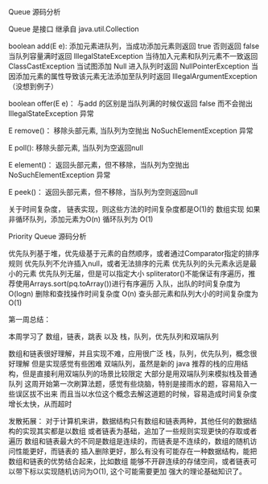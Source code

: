Queue 源码分析

Queue 是接口 继承自 java.util.Collection

boolean add(E e):
添加元素进队列，当成功添加元素则返回 true 否则返回 false
当队列容量满时返回 IllegalStateException
当待加入元素和队列元素不一致返回 ClassCastException
当试图添加 Null 进入队列时返回 NullPointerException
当因添加元素的属性导致该元素无法添加至队列时返回 IllegalArgumentException  （没想到例子）

boolean offer(E e)：
与add 的区别是当队列满的时候仅返回 false 而不会抛出 IllegalStateException 异常

E remove()：
移除头部元素, 当队列为空抛出 NoSuchElementException 异常

E poll():
移除头部元素, 当队列为空返回null

E element()：
返回头部元素，但不移除，当队列为空抛出 NoSuchElementException 异常

E peek()：
返回头部元素，但不移除，当队列为空则返回null

关于时间复杂度，
链表实现，则这些方法的时间复杂度都是O(1)的
数组实现  如果非循环队列，添加元素为O(n) 循环队列为 O(1)

Priority Queue 源码分析

优先队列基于堆，优先级基于元素的自然顺序，或者通过Comparator指定的排序规则
优先队列不允许插入null，或者无法排序的元素
优先队列的头元素永远是最小的元素
优先队列无届，但是可以指定大小
spliterator()不能保证有序遍历，推荐使用Arrays.sort(pq.toArray())进行有序遍历
入队，出队的时间复杂度为 O(logn) 删除和查找操作时间复杂度 O(n) 查头部元素和队列大小的时间复杂度为 O(1)


第一周总结：

本周学习了 数组，链表，跳表 以及 栈，队列，优先队列和双端队列

数组和链表很好理解，并且实现不难，应用很广泛
栈，队列，优先队列，概念很好理解 但是实现感觉有些困难
双端队列，虽然是新的 java 推荐的栈的应用结构，但是直接利用双端队列的场景比较限定
大部分是用双端队列来模拟栈及普通队列
这周开始第一次刷算法题，感觉有些烧脑，特别是接雨水的题，容易陷入一些误区拔不出来
而且当以水位这个概念去解这道题的时候，容易造成时间复杂度增长太快，从而超时

发散拓展：
对于计算机来讲，数据结构只有数组和链表两种，其他任何的数据结构的实现其实都是以数组
或者链表为基础，追加了一些规则实现更快的存取或者遍历
数组和链表最大的不同是数组是连续的，而链表是不连续的，数组的随机访问性能更好，而链表的
插入删除更好，那么有没有可能存在一种数据结构，能把数组和链表的优势结合起来，比如数组
能够不开辟连续的存储空间，或者链表可以带下标以实现随机访问为O(1), 这个可能需要更加
强大的理论基础知识了。

 







